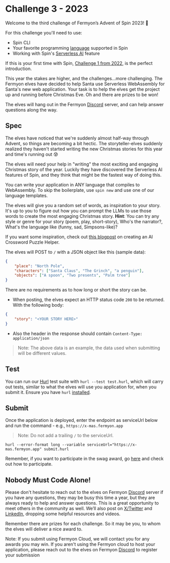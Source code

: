 # Challenge 3 - 2023

Welcome to the third challenge of Fermyon’s Advent of Spin 2023! 🥳

For this challenge you'll need to use:

- Spin CLI
- Your favorite programming [language](https://www.fermyon.com/wasm-languages/webassembly-language-support/) supported in Spin
- Working with Spin's [Serverless AI](https://www.fermyon.com/serverless-ai) feature

If this is your first time with Spin, [Challenge 1 from 2022](../../2022/CHALLENGE-1/README.md), is the perfect introduction. 

This year the stakes are higher, and the challenges...more challenging. The Fermyon elves have decided to help Santa use Serverless WebAssembly for Santa's new web application. Your task is to help the elves get the project up and running before Christmas Eve. Oh and there are prizes to be won! 

The elves will hang out in the Fermyon [Discord](https://discord.gg/AAFNfS7NGf) server, and can help answer questions along the way.

## Spec

The elves have noticed that we're suddenly almost half-way through Advent, so things are becoming a bit hectic. The storyteller-elves suddenly realized they haven't started writing the new Christmas stories for this year and time's running out 😰

The elves will need your help in "writing" the most exciting and engaging Christmas story of the year. Luckily they have discovered the Serverless AI features of Spin, and they think that might be the fastest way of doing this.

You can write your application in ANY language that compiles to WebAssembly. To skip the boilerplate, use `spin new` and use one of our language templates.

The elves will give you a random set of words, as inspiration to your story. It's up to you to figure out how you can prompt the LLMs to use those words to create the most engaging Christmas story. 
**Hint**: You can try any style or genre for your story (poem, play, short-story), Who's the narrator?, What's the language like (funny, sad, Simpsons-like)? 

If you want some inspiration, check out [this blogpost](https://www.fermyon.com/blog/savvy-silicon-how-i-made-a-crossword-puzzle-helper-with-ai) on creating an AI Crossword Puzzle Helper.  

The elves will POST to `/` with a JSON object like this (sample data):
```JSON
{
    "place": "North Pole",
    "characters": ["Santa Claus", "The Grinch", "a penguin"],
    "objects": ["A spoon", "Two presents", "Palm tree"]
}
```

There are no requirements as to how long or short the story can be.

- When posting, the elves expect an HTTP status code `200` to be returned. With the following body:
```JSON
{
    "story": "<YOUR STORY HERE>"
}
```
- Also the header in the response should contain `Content-Type: application/json`

> Note: The above data is an example, the data used when submitting will be different values.
> 
## Test

You can run our [Hurl](https://hurl.dev) test suite with `hurl --test test.hurl`, which will carry out tests, similar to what the elves will use you application for, when you submit it. Ensure you have `hurl` [installed](https://hurl.dev/docs/installation.html).

## Submit

Once the application is deployed, enter the endpoint as serviceUrl below and run the command - e.g., `https://x-mas.fermyon.app`

> Note: Do not add a trailing `/` to the serviceUrl.

```shell
hurl --error-format long --variable serviceUrl="https://x-mas.fermyon.app" submit.hurl
```
Remember, if you want to participate in the swag award, go [here](../../README.md#Prizes) and check out how to participate.

## Nobody Must Code Alone!

Please don't hesitate to reach out to the elves on Fermyon [Discord](https://discord.gg/AAFNfS7NGf) server if you have any questions, they may be busy this time a year, but they are always ready to help and answer questions. This is a great opportunity to meet others in the community as well. We’ll also post on [X/Twitter](https://twitter.com/fermyontech) and [LinkedIn](https://www.linkedin.com/company/fermyon), dropping some helpful resources and videos.

Remember there are prizes for each challenge. So it may be you, to whom the elves will deliver a nice award to.

Note: If you submit using Fermyon Cloud, we will contact you for any awards you may win. If you aren't using the Fermyon cloud to host your application, please reach out to the elves on Fermyon [Discord](https://discord.gg/AAFNfS7NGf) to register your submission
